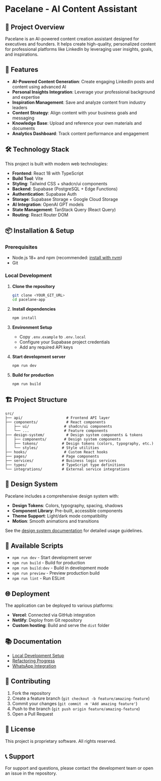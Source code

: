 # Pacelane - AI Content Assistant

## 📝 Project Overview

Pacelane is an AI-powered content creation assistant designed for executives and founders. It helps create high-quality, personalized content for professional platforms like LinkedIn by leveraging user insights, goals, and inspirations.

## 🚀 Features

- **AI-Powered Content Generation**: Create engaging LinkedIn posts and content using advanced AI
- **Personal Insights Integration**: Leverage your professional background and expertise
- **Inspiration Management**: Save and analyze content from industry leaders
- **Content Strategy**: Align content with your business goals and messaging
- **Knowledge Base**: Upload and reference your own materials and documents
- **Analytics Dashboard**: Track content performance and engagement

## 🛠️ Technology Stack

This project is built with modern web technologies:

- **Frontend**: React 18 with TypeScript
- **Build Tool**: Vite
- **Styling**: Tailwind CSS + shadcn/ui components
- **Backend**: Supabase (PostgreSQL + Edge Functions)
- **Authentication**: Supabase Auth
- **Storage**: Supabase Storage + Google Cloud Storage
- **AI Integration**: OpenAI GPT models
- **State Management**: TanStack Query (React Query)
- **Routing**: React Router DOM

## 📦 Installation & Setup

### Prerequisites

- Node.js 18+ and npm (recommended: [install with nvm](https://github.com/nvm-sh/nvm#installing-and-updating))
- Git

### Local Development

1. **Clone the repository**
   ```sh
   git clone <YOUR_GIT_URL>
   cd pacelane-app
   ```

2. **Install dependencies**
   ```sh
   npm install
   ```

3. **Environment Setup**
   - Copy `.env.example` to `.env.local`
   - Configure your Supabase project credentials
   - Add any required API keys

4. **Start development server**
   ```sh
   npm run dev
   ```

5. **Build for production**
   ```sh
   npm run build
   ```

## 🏗️ Project Structure

```
src/
├── api/                    # Frontend API layer
├── components/             # React components
│   ├── ui/                # shadcn/ui components
│   └── ...                # Feature components
├── design-system/          # Design system components & tokens
│   ├── components/        # Design system components
│   ├── tokens/           # Design tokens (colors, typography, etc.)
│   └── styles/           # Style utilities
├── hooks/                 # Custom React hooks
├── pages/                # Page components
├── services/             # Business logic services
├── types/                # TypeScript type definitions
└── integrations/         # External service integrations
```

## 🎨 Design System

Pacelane includes a comprehensive design system with:

- **Design Tokens**: Colors, typography, spacing, shadows
- **Component Library**: Pre-built, accessible components
- **Theme Support**: Light/dark mode compatibility
- **Motion**: Smooth animations and transitions

See the [design system documentation](.cursorrules) for detailed usage guidelines.

## 🔧 Available Scripts

- `npm run dev` - Start development server
- `npm run build` - Build for production
- `npm run build:dev` - Build in development mode
- `npm run preview` - Preview production build
- `npm run lint` - Run ESLint

## 🌐 Deployment

The application can be deployed to various platforms:

- **Vercel**: Connected via GitHub integration
- **Netlify**: Deploy from Git repository
- **Custom hosting**: Build and serve the `dist` folder

## 📚 Documentation

- [Local Development Setup](LOCAL_DEVELOPMENT_SETUP.md)
- [Refactoring Progress](REFACTORING_PROGRESS.md)
- [WhatsApp Integration](WHATSAPP_INTEGRATION_IMPLEMENTATION.md)

## 🤝 Contributing

1. Fork the repository
2. Create a feature branch (`git checkout -b feature/amazing-feature`)
3. Commit your changes (`git commit -m 'Add amazing feature'`)
4. Push to the branch (`git push origin feature/amazing-feature`)
5. Open a Pull Request

## 📄 License

This project is proprietary software. All rights reserved.

## 📞 Support

For support and questions, please contact the development team or open an issue in the repository.